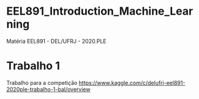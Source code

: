 # EEL891_Introduction_Machine_Learning

Matéria EEL891 - DEL/UFRJ - 2020.PLE

# Trabalho 1

Trabalho para a competição https://www.kaggle.com/c/delufrj-eel891-2020ple-trabalho-1-bal/overview
